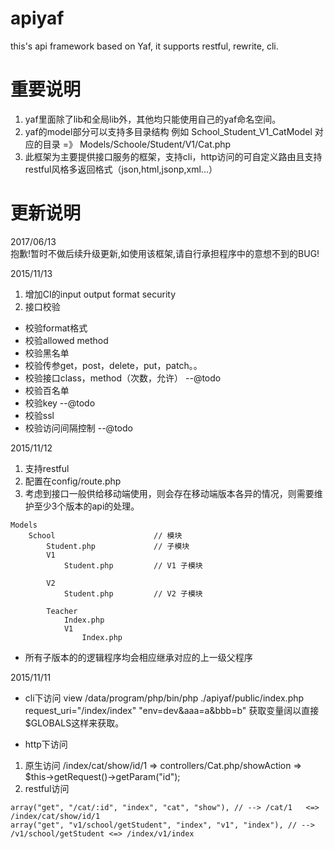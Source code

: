 # apiyaf
this's api framework based on Yaf, it supports restful, rewrite, cli.

# 重要说明
1. yaf里面除了lib和全局lib外，其他均只能使用自己的yaf命名空间。
2. yaf的model部分可以支持多目录结构 例如 School_Student_V1_CatModel 对应的目录 =》 Models/Schoole/Student/V1/Cat.php
3. 此框架为主要提供接口服务的框架，支持cli，http访问的可自定义路由且支持restful风格多返回格式（json,html,jsonp,xml...）

# 更新说明

2017/06/13   
抱歉!暂时不做后续升级更新,如使用该框架,请自行承担程序中的意想不到的BUG!

2015/11/13   
1. 增加CI的input output format security
2. 接口校验
 * 校验format格式
 * 校验allowed method
 * 校验黑名单
 * 校验传参get，post，delete，put，patch。。
 * 校验接口class，method（次数，允许） --@todo
 * 校验百名单
 * 校验key --@todo
 * 校验ssl
 * 校验访问间隔控制 --@todo

2015/11/12   
1. 支持restful
2. 配置在config/route.php
3. 考虑到接口一般供给移动端使用，则会存在移动端版本各异的情况，则需要维护至少3个版本的api的处理。

```
Models
    School                      // 模块
        Student.php             // 子模块
        V1
            Student.php         // V1 子模块

        V2
            Student.php         // V2 子模块

        Teacher
            Index.php
            V1
                Index.php
```

* 所有子版本的的逻辑程序均会相应继承对应的上一级父程序


2015/11/11   
* cli下访问
view /data/program/php/bin/php ./apiyaf/public/index.php request_uri="/index/index" "env=dev&aaa=a&bbb=b"
获取变量阔以直接$GLOBALS这样来获取。


* http下访问
1. 原生访问 /index/cat/show/id/1  => controllers/Cat.php/showAction => $this->getRequest()->getParam("id");
2. restful访问

```
array("get", "/cat/:id", "index", "cat", "show"), // --> /cat/1   <=> /index/cat/show/id/1
array("get", "v1/school/getStudent", "index", "v1", "index"), // --> /v1/school/getStudent <=> /index/v1/index
```
